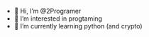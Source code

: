 - 👋 Hi, I’m @2Programer
- 👀 I’m interested in progtaming
- 🌱 I’m currently learning python (and crypto)

<!---
2Programer/2Programer is a ✨ special ✨ repository because its `README.md` (this file) appears on your GitHub profile.
You can click the Preview link to take a look at your changes.
--->
